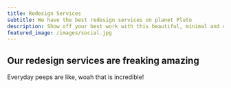 ```yaml
---
title: Redesign Services
subtitle: We have the best redesign services on planet Pluto
description: Show off your best work with this beautiful, minimal and customizable portfolio theme.
featured_image: /images/social.jpg
---
```


## Our redesign services are freaking amazing

Everyday peeps are like, woah that is incredible!
